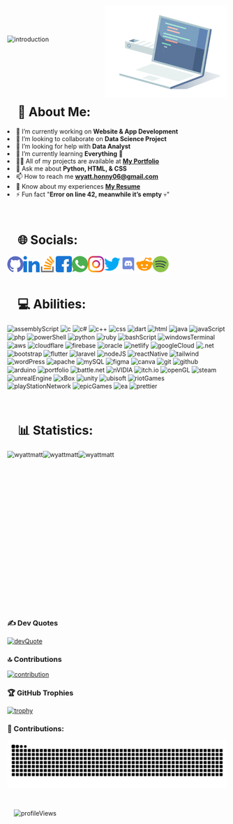 <!DOCTYPE html>
<html lang="en">

<body>
  <div align="left">
    <picture>
      <img align="right" height="210" src="/images/introduction/computer.gif" alt="computer" />
    </picture>
    <br><br><br><br>
    <picture>
      <img src="https://readme-typing-svg.demolab.com?font=Fira+Code&pause=1000&color=E1E0E2&width=435&lines=&nbsp+Hi+%F0%9F%91%8B%2C+I'm+Wyatt+Matthew.;&nbsp+%F0%9F%9A%80+Welcome+to+My+Github+Profile!" alt="introduction" />
    </picture>
  </div>

  <div id="user-content-toc" align="left">
    <ul>
      <summary>
        <h1>
          <br><br><br>
          💫 About Me:
        </h1>
      </summary>
    </ul>
    <p>
      <li>🔭 I’m currently working on <strong>Website & App Development</strong>
      <li>👯 I’m looking to collaborate on <strong>Data Science Project</strong>
      <li>🤝 I’m looking for help with <strong>Data Analyst</strong>
      <li>🌱 I’m currently learning <strong>Everything</strong> 🤣
      <li>👨‍💻 All of my projects are available at <a href="https://wyattmatt.github.io/"><strong>My Portfolio</strong></a>
      <li>💬 Ask me about <strong>Python, HTML, & CSS</strong>
      <li>📫 How to reach me <a href="mailto:wyatt.honny06@gmail.com"><strong>wyatt.honny06@gmail.com</strong></a>
      <li>📄 Know about my experiences <a href="https://wyattmatt.github.io/"><strong>My Resume</strong></a>
      <li>⚡ Fun fact "<strong>Error on line 42, meanwhile it’s empty</strong> 💀"
    </p>
  </div>

  <div id="user-content-toc" align="left">
    <ul>
      <summary>
        <h1>
          <br>
          🌐 Socials:
        </h1>
      </summary>
    </ul>
    <a href="https://github.com/wyattmatt" target="_blank" rel="noopener"><img align="left" src="/images/socials/github.png" alt="wyattmatt" height="37" width="37" /></a>
    <a href="https://linkedin.com/in/wyatt-matthew-hargono" target="_blank"><img align="left" src="/images/socials/linkedin.png" alt="wyatt-matthew-hargono" height="37" width="37" /></a>
    <a href="https://stackoverflow.com/users/27706507" target="_blank"><img align="left" src="/images/socials/stackOverflow.png" alt="27706507" height="37" width="37" /></a>
    <a href="https://fb.com/wyattmatt" target="_blank"><img align="left" src="/images/socials/facebook.png" alt="wyattmatt" height="37" width="37" /></a>
    <a href="https://wa.me/+62852251460299" target="_blank"><img align="left" src="/images/socials/whatsapp.png" alt="wyattmatt" height="37" width="37" /></a>
    <a href="https://instagram.com/wyattmatt" target="_blank"><img align="left" src="/images/socials/instagram.png" alt="wyattmatt" height="37" width="37" /></a>
    <a href="https://twitter.com/hargonowyatt" target="_blank"><img align="left" src="/images/socials/twitter.png" alt="hargonowyatt" height="37" width="37" /></a>
    <a href="https://discord.com/channels/@diff09" target="_blank"><img align="left" src="/images/socials/discord.png" alt="wyattmatt" height="37" width="37" /></a>
    <a href="https://www.reddit.com/user/Fun_Use_5529/" target="_blank"><img align="left" src="/images/socials/reddit.png" alt="wyattmatt" height="37" width="37" /></a>
    <a href="https://open.spotify.com/user/31ggwu5ulppduhztnpoldijsikna" target="_blank"><img align="left" src="/images/socials/spotify.png" alt="wyattmatt" height="37" width="37" /></a>
    <p>&nbsp;</p>
  </div>

  <div id="user-content-toc" align="left">
    <ul>
    <summary>
      <h1>
        <br>
        💻 Abilities:
      </h1>
    </summary>
    </ul>
    <p>
      <picture>
        <img align="center" src="https://img.shields.io/badge/assembly%20script-%23000000.svg?style=flat&logo=assemblyscript&logoColor=white" alt="assemblyScript" />
      </picture>
      <picture>
        <img align="center" src="https://img.shields.io/badge/c-%2300599C.svg?style=flat&logo=c&logoColor=white" alt="c" />
      </picture>
      <picture>
        <img align="center" src="https://img.shields.io/badge/c%23-%23239120.svg?style=flat&logo=csharp&logoColor=white" alt="c#" />
      </picture>
      <picture>
        <img align="center" src="https://img.shields.io/badge/c++-%2300599C.svg?style=flat&logo=c%2B%2B&logoColor=white" alt="c++" />
      </picture>
      <picture>
        <img align="center" src="https://img.shields.io/badge/css3-%231572B6.svg?style=flat&logo=css3&logoColor=white" alt="css" />
      </picture>
      <picture>
        <img align="center" src="https://img.shields.io/badge/dart-%230175C2.svg?style=flat&logo=dart&logoColor=white" alt="dart" />
      </picture>
      <picture>
        <img align="center" src="https://img.shields.io/badge/html5-%23E34F26.svg?style=flat&logo=html5&logoColor=white" alt="html" />
      </picture>
      <picture>
        <img align="center" src="https://img.shields.io/badge/java-%23ED8B00.svg?style=flat&logo=openjdk&logoColor=white" alt="java" />
      </picture>
      <picture>
        <img align="center" src="https://img.shields.io/badge/javascript-%23323330.svg?style=flat&logo=javascript&logoColor=%23F7DF1E" alt="javaScript" />
      </picture>
      <picture>
        <img align="center" src="https://img.shields.io/badge/php-%23777BB4.svg?style=flat&logo=php&logoColor=white" alt="php" />
      </picture>
      <picture>
        <img align="center" src="https://img.shields.io/badge/PowerShell-%235391FE.svg?style=flat&logo=powershell&logoColor=white" alt="powerShell" />
      </picture>
      <picture>
        <img align="center" src="https://img.shields.io/badge/python-3670A0?style=flat&logo=python&logoColor=ffdd54" alt="python" />
      </picture>
      <picture>
        <img align="center" src="https://img.shields.io/badge/ruby-%23CC342D.svg?style=flat&logo=ruby&logoColor=white" alt="ruby" />
      </picture>
      <picture>
        <img align="center" src="https://img.shields.io/badge/bash_script-%23121011.svg?style=flat&logo=gnu-bash&logoColor=white" alt="bashScript" />
      </picture>
      <picture>
        <img align="center" src="https://img.shields.io/badge/Windows%20Terminal-%234D4D4D.svg?style=flat&logo=windows-terminal&logoColor=white" alt="windowsTerminal" />
      </picture>
      <picture>
        <img align="center" src="https://img.shields.io/badge/AWS-%23FF9900.svg?style=flat&logo=amazon-aws&logoColor=white" alt="aws" />
      </picture>
      <picture>
        <img align="center" src="https://img.shields.io/badge/Cloudflare-F38020?style=flat&logo=Cloudflare&logoColor=white" alt="cloudflare" />
      </picture>
      <picture>
        <img align="center" src="https://img.shields.io/badge/firebase-%23039BE5.svg?style=flat&logo=firebase" alt="firebase" />
      </picture>
      <picture>
        <img align="center" src="https://img.shields.io/badge/Oracle-F80000?style=flat&logo=oracle&logoColor=white" alt="oracle" />
      </picture>
      <picture>
        <img align="center" src="https://img.shields.io/badge/netlify-%23000000.svg?style=flat&logo=netlify&logoColor=#00C7B7" alt="netlify" />
      </picture>
      <picture>
        <img align="center" src="https://img.shields.io/badge/GoogleCloud-%234285F4.svg?style=flat&logo=google-cloud&logoColor=white" alt="googleCloud" />
      </picture>
      <picture>
        <img align="center" src="https://img.shields.io/badge/.NET-5C2D91?style=flat&logo=.net&logoColor=white" alt=".net" />
      </picture>
      <picture>
        <img align="center" src="https://img.shields.io/badge/bootstrap-%238511FA.svg?style=flat&logo=bootstrap&logoColor=white" alt="bootstrap" />
      </picture>
      <picture>
        <img align="center" src="https://img.shields.io/badge/Flutter-%2302569B.svg?style=flat&logo=Flutter&logoColor=white" alt="flutter" />
      </picture>
      <picture>
        <img align="center" src="https://img.shields.io/badge/laravel-%23FF2D20.svg?style=flat&logo=laravel&logoColor=white" alt="laravel" />
      </picture>
      <picture>
        <img align="center" src="https://img.shields.io/badge/node.js-6DA55F?style=flat&logo=node.js&logoColor=white" alt="nodeJS" />
      </picture>
      <picture>
        <img align="center" src="https://img.shields.io/badge/react_native-%2320232a.svg?style=flat&logo=react&logoColor=%2361DAFB" alt="reactNative" />
      </picture>
      <picture>
        <img align="center" src="https://img.shields.io/badge/tailwindcss-%2338B2AC.svg?style=flat&logo=tailwind-css&logoColor=white" alt="tailwind" />
      </picture>
      <picture>
        <img align="center" src="https://img.shields.io/badge/WordPress-%23117AC9.svg?style=flat&logo=WordPress&logoColor=white" alt="wordPress" />
      </picture>
      <picture>
        <img align="center" src="https://img.shields.io/badge/apache-%23D42029.svg?style=flat&logo=apache&logoColor=white" alt="apache" />
      </picture>
      <picture>
        <img align="center" src="https://img.shields.io/badge/mysql-4479A1.svg?style=flat&logo=mysql&logoColor=white" alt="mySQL" />
      </picture>
      <picture>
        <img align="center" src="https://img.shields.io/badge/figma-%23F24E1E.svg?style=flat&logo=figma&logoColor=white" alt="figma" />
      </picture>
      <picture>
        <img align="center" src="https://img.shields.io/badge/Canva-%2300C4CC.svg?style=flat&logo=Canva&logoColor=white" alt="canva" />
      </picture>
      <picture>
        <img align="center" src="https://img.shields.io/badge/git-%23F05033.svg?style=flat&logo=git&logoColor=white" alt="git" />
      </picture>
      <picture>
        <img align="center" src="https://img.shields.io/badge/github-%23121011.svg?style=flat&logo=github&logoColor=white" alt="github" />
      </picture>
      <picture>
        <img align="center" src="https://img.shields.io/badge/-Arduino-00979D?style=flat&logo=Arduino&logoColor=white" alt="arduino" />
      </picture>
      <picture>
        <img align="center" src="https://img.shields.io/badge/Portfolio-%23000000.svg?style=flat&logo=firefox&logoColor=#FF7139" alt="portfolio" />
      </picture>
      <picture>
        <img align="center" src="https://img.shields.io/badge/battle.net-%2300AEFF.svg?style=flat&logo=battle.net&logoColor=white" alt="battle.net" />
      </picture>
      <picture>
        <img align="center" src="https://img.shields.io/badge/nVIDIA-%2376B900.svg?style=flat&logo=nVIDIA&logoColor=white" alt="nVIDIA" />
      </picture>
      <picture>
        <img align="center" src="https://img.shields.io/badge/Itch-%23FF0B34.svg?style=flat&logo=Itch.io&logoColor=white" alt="itch.io" />
      </picture>
      <picture>
        <img align="center" src="https://img.shields.io/badge/OpenGL-white?logo=OpenGL&style=flat" alt="openGL" />
      </picture>
      <picture>
        <img align="center" src="https://img.shields.io/badge/steam-%23000000.svg?style=flat&logo=steam&logoColor=white" alt="steam" />
      </picture>
      <picture>
        <img align="center" src="https://img.shields.io/badge/unrealengine-%23313131.svg?style=flat&logo=unrealengine&logoColor=white" alt="unrealEngine" />
      </picture>
      <picture>
        <img align="center" src="https://img.shields.io/badge/xbox-%23107C10.svg?style=flat&logo=xbox&logoColor=white" alt="xBox" />
      </picture>
      <picture>
        <img align="center" src="https://img.shields.io/badge/unity-%23000000.svg?style=flat&logo=unity&logoColor=white" alt="unity" />
      </picture>
      <picture>
        <img align="center" src="https://img.shields.io/badge/Ubisoft-%23F5F5F5.svg?style=flat&logo=Ubisoft&logoColor=black" alt="ubisoft" />
      </picture>
      <picture>
        <img align="center" src="https://img.shields.io/badge/riotgames-D32936.svg?style=flat&logo=riotgames&logoColor=white" alt="riotGames" />
      </picture>
      <picture>
        <img align="center" src="https://img.shields.io/badge/PSN-%230070D1.svg?style=flat&logo=Playstation&logoColor=white" alt="playStationNetwork" />
      </picture>
      <picture>
        <img align="center" src="https://img.shields.io/badge/epicgames-%23313131.svg?style=flat&logo=epicgames&logoColor=white" alt="epicGames" />
      </picture>
      <picture>
        <img align="center" src="https://img.shields.io/badge/ea-%23000000.svg?style=flat&logo=ea&logoColor=white" alt="ea" />
      </picture>
      <picture>
        <img align="center" src="https://img.shields.io/badge/prettier-%23F7B93E.svg?style=flat&logo=prettier&logoColor=black" alt="prettier" />
      </picture>
    </p>
  </div>

  <div id="user-content-toc" align="left">
    <ul>
    <summary>
      <h1>
        <br>
        📊 Statistics:
      </h1>
    </summary>
    </ul>
    <p align="left">
      <picture>
        <img align="left" src="https://github-readme-stats.vercel.app/api?username=wyattmatt&show_icons=true&theme=dark&locale=en" alt="wyattmatt" />
      </picture>
      <picture>
        <img align="left" src="https://github-readme-streak-stats.herokuapp.com/?user=wyattmatt&theme=dark" alt="wyattmatt" />
      </picture>
      <picture>
        <img align="left" src="https://github-readme-stats.vercel.app/api/top-langs?username=wyattmatt&show_icons=true&theme=dark&locale=en&layout=compact" alt="wyattmatt" />
      </picture>
    </p>
  </div>

  <div id="user-content-toc" align="left">
    <ul>
    <summary>
      <h1>
        <br><br><br><br><br><br><br><br><br>
        &nbsp;
      </h1>
    </summary>
    </ul>
  </div>
</body>

</html>
  
### ✍️ Dev Quotes
[![devQuote](https://quotes-github-readme.vercel.app/api?type=horizontal&theme=dark)](#---)

### 🔝 Contributions
[![contribution](https://github-contributor-stats.vercel.app/api?username=wyattmatt&limit=5&theme=dark&combine_all_yearly_contributions=true)](#---)

### 🏆 GitHub Trophies
[![trophy](https://github-profile-trophy.vercel.app/?username=wyattmatt&theme=radical&no-frame=true&no-bg=false&margin-w=4)](#---)

### 🐍 Contributions:
[![snakeGif](https://github.com/wyattmatt/wyattmatt/blob/output/github-contribution-grid-snake-dark.svg)](#---)

<br>
<p align="left">
  <picture>
    &#8193<img src="https://komarev.com/ghpvc/?username=wyattmatt&label=Profile%20Views&color=e1e0e2&style=flat" alt="profileViews" />
  </picture>
</p>
